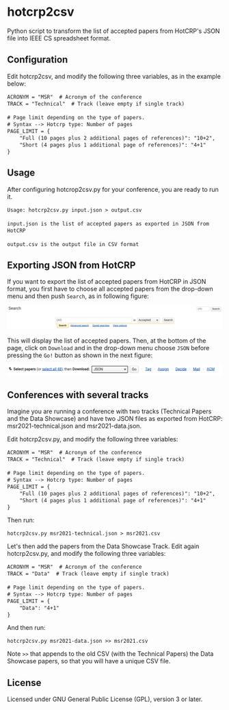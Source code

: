 # hotcrp2csv
Python script to transform the list of accepted papers from HotCRP's JSON file into IEEE CS spreadsheet format.


## Configuration

Edit hotcrp2csv, and modify the following three variables, as in the example below:

```
ACRONYM = "MSR"  # Acronym of the conference
TRACK = "Technical"  # Track (leave empty if single track)

# Page limit depending on the type of papers. 
# Syntax --> Hotcrp type: Number of pages
PAGE_LIMIT = {
    "Full (10 pages plus 2 additional pages of references)": "10+2",
    "Short (4 pages plus 1 additional page of references)": "4+1"
}
```


## Usage

After configuring hotcrop2csv.py for your conference, you are ready to run it.

```
Usage: hotcrp2csv.py input.json > output.csv

input.json is the list of accepted papers as exported in JSON from HotCRP

output.csv is the output file in CSV format
```


## Exporting JSON from HotCRP

If you want to export the list of accepted papers from HotCRP in JSON format, you first have to choose all accepted papers from the drop-down menu and then push ``Search``, as in following figure:

![Obtain the list of accepted papers](https://raw.githubusercontent.com/gregoriorobles/hotcrp2csv/main/accepted.png)

This will display the list of accepted papers. Then, at the bottom of the page, click on ``Download`` and in the drop-down menu choose ``JSON`` before pressing the ``Go!`` button as shown in the next figure:

![Download the list of papers in JSON format](https://raw.githubusercontent.com/gregoriorobles/hotcrp2csv/main/export.png)


## Conferences with several tracks

Imagine you are running a conference with two tracks (Technical Papers and the Data Showcase) and have two JSON files as exported from HotCRP: msr2021-technical.json and msr2021-data.json.

Edit hotcrp2csv.py, and modify the following three variables:

```
ACRONYM = "MSR"  # Acronym of the conference
TRACK = "Technical"  # Track (leave empty if single track)

# Page limit depending on the type of papers. 
# Syntax --> Hotcrp type: Number of pages
PAGE_LIMIT = {
    "Full (10 pages plus 2 additional pages of references)": "10+2",
    "Short (4 pages plus 1 additional page of references)": "4+1"
}
```

Then run:

```
hotcrp2csv.py msr2021-technical.json > msr2021.csv
```


Let's then add the papers from the Data Showcase Track.
Edit again hotcrp2csv.py, and modify the following three variables:

```
ACRONYM = "MSR"  # Acronym of the conference
TRACK = "Data"  # Track (leave empty if single track)

# Page limit depending on the type of papers. 
# Syntax --> Hotcrp type: Number of pages
PAGE_LIMIT = {
    "Data": "4+1"
}
```

And then run:

```
hotcrp2csv.py msr2021-data.json >> msr2021.csv
```

Note ``>>`` that appends to the old CSV (with the Technical Papers) the Data Showcase papers, so that you will have a unique CSV file.


## License

Licensed under GNU General Public License (GPL), version 3 or later.
